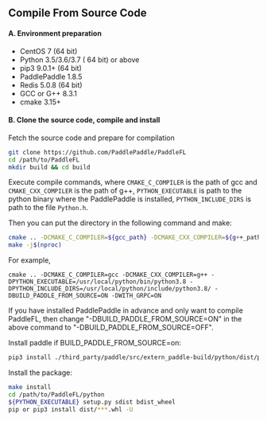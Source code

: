 ## Compile From Source Code

#### A. Environment preparation

* CentOS 7 (64 bit)
* Python 3.5/3.6/3.7 ( 64 bit) or above
* pip3 9.0.1+ (64 bit)
* PaddlePaddle 1.8.5 
* Redis 5.0.8 (64 bit)
* GCC or G++ 8.3.1
* cmake 3.15+

#### B. Clone the source code, compile and install

Fetch the source code and prepare for compilation

```sh
git clone https://github.com/PaddlePaddle/PaddleFL
cd /path/to/PaddleFL
mkdir build && cd build
```

Execute compile commands, where `CMAKE_C_COMPILER` is the path of gcc and `CMAKE_CXX_COMPILER` is the path of g++,  `PYTHON_EXECUTABLE` is path to the python binary where the PaddlePaddle is installed, `PYTHON_INCLUDE_DIRS` is path to the file `Python.h`.

Then you can put the directory in the following command and make:
```sh
cmake .. -DCMAKE_C_COMPILER=${gcc_path} -DCMAKE_CXX_COMPILER=${g++_path} -DPYTHON_EXECUTABLE=${PYTHON_EXECUTABLE} -DPYTHON_INCLUDE_DIRS=${PYTHON_INCLUDE_DIRS} -DBUILD_PADDLE_FROM_SOURCE=ON -DWITH_GRPC=ON
make -j$(nproc)
```
For example,
```
cmake .. -DCMAKE_C_COMPILER=gcc -DCMAKE_CXX_COMPILER=g++ -DPYTHON_EXECUTABLE=/usr/local/python/bin/python3.8 -DPYTHON_INCLUDE_DIRS=/usr/local/python/include/python3.8/ -DBUILD_PADDLE_FROM_SOURCE=ON -DWITH_GRPC=ON
```
If you have installed PaddlePaddle in advance and only want to compile PaddleFL, then change "-DBUILD_PADDLE_FROM_SOURCE=ON" in the above command to "-DBUILD_PADDLE_FROM_SOURCE=OFF".

Install paddle if BUILD_PADDLE_FROM_SOURCE=on:
```sh
pip3 install ./third_party/paddle/src/extern_paddle-build/python/dist/paddlepaddle-1.8.5-cp38-cp38-linux_x86_64.whl -U
```

Install the package:

```sh
make install
cd /path/to/PaddleFL/python
${PYTHON_EXECUTABLE} setup.py sdist bdist_wheel
pip or pip3 install dist/***.whl -U
```
